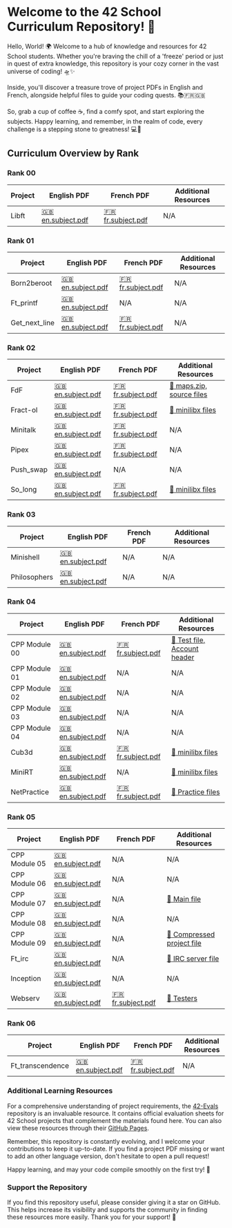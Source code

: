 # Welcome to the 42 School Curriculum Repository! 🚀

Hello, World! 🌍 Welcome to a hub of knowledge and resources for 42 School students. Whether you're braving the chill of a 'freeze' period or just in quest of extra knowledge, this repository is your cozy corner in the vast universe of coding! 🛸✨

Inside, you'll discover a treasure trove of project PDFs in English and French, alongside helpful files to guide your coding quests. 📚🇫🇷🇬🇧

So, grab a cup of coffee ☕, find a comfy spot, and start exploring the subjects. Happy learning, and remember, in the realm of code, every challenge is a stepping stone to greatness! 💻🚀

## Curriculum Overview by Rank

### Rank 00
| Project | English PDF | French PDF | Additional Resources |
|---------|-------------|------------|----------------------|
| Libft | [🇬🇧 en.subject.pdf](./Cursus/Libft/en.subject.pdf) | [🇫🇷 fr.subject.pdf](./Cursus/Libft/fr.subject.pdf) | N/A |

### Rank 01
| Project | English PDF | French PDF | Additional Resources |
|---------|-------------|------------|----------------------|
| Born2beroot | [🇬🇧 en.subject.pdf](./Cursus/Born2beroot/en.subject.pdf) | [🇫🇷 fr.subject.pdf](./Cursus/Born2beroot/fr.subject.pdf) | N/A |
| Ft_printf | [🇬🇧 en.subject.pdf](./Cursus/Ft_printf/en.subject.pdf) | N/A | N/A |
| Get_next_line | [🇬🇧 en.subject.pdf](./Cursus/Get_next_line/en.subject.pdf) | [🇫🇷 fr.subject.pdf](./Cursus/Get_next_line/fr.subject.pdf) | N/A |

### Rank 02
| Project | English PDF | French PDF | Additional Resources |
|---------|-------------|------------|----------------------|
| FdF | [🇬🇧 en.subject.pdf](./Cursus/FdF/en.subject.pdf) | [🇫🇷 fr.subject.pdf](./Cursus/FdF/fr.subject.pdf) | [🔗 maps.zip, source files](./Cursus/FdF/) |
| Fract-ol | [🇬🇧 en.subject.pdf](./Cursus/Fract-ol/en.subject.pdf) | [🇫🇷 fr.subject.pdf](./Cursus/Fract-ol/fr.subject.pdf) | [🔗 minilibx files](./Cursus/Fract-ol/) |
| Minitalk | [🇬🇧 en.subject.pdf](./Cursus/Minitalk/en.subject.pdf) | [🇫🇷 fr.subject.pdf](./Cursus/Minitalk/fr.subject.pdf) | N/A |
| Pipex | [🇬🇧 en.subject.pdf](./Cursus/Pipex/en.subject.pdf) | [🇫🇷 fr.subject.pdf](./Cursus/Pipex/fr.subject.pdf) | N/A |
| Push_swap | [🇬🇧 en.subject.pdf](./Cursus/Push_swap/en.subject.pdf) | N/A | N/A |
| So_long | [🇬🇧 en.subject.pdf](./Cursus/So_long/en.subject.pdf) | [🇫🇷 fr.subject.pdf](./Cursus/So_long/fr.subject.pdf) | [🔗 minilibx files](./Cursus/So_long/) |

### Rank 03
| Project | English PDF | French PDF | Additional Resources |
|---------|-------------|------------|----------------------|
| Minishell | [🇬🇧 en.subject.pdf](./Cursus/Minishell/en.subject.pdf) | N/A | N/A |
| Philosophers | [🇬🇧 en.subject.pdf](./Cursus/Philosophers/en.subject.pdf) | N/A | N/A |

### Rank 04
| Project | English PDF | French PDF | Additional Resources |
|---------|-------------|------------|----------------------|
| CPP Module 00 | [🇬🇧 en.subject.pdf](./Cursus/CPP_Module/CPP00/en.subject.pdf) | [🇫🇷 fr.subject.pdf](./Cursus/CPP_Module/CPP00/fr.subject.pdf) | [🔗 Test file, Account header](./Cursus/CPP_Module/CPP00/) |
| CPP Module 01 | [🇬🇧 en.subject.pdf](./Cursus/CPP_Module/CPP01/en.subject.pdf) | N/A | N/A |
| CPP Module 02 | [🇬🇧 en.subject.pdf](./Cursus/CPP_Module/CPP02/en.subject.pdf) | N/A | N/A |
| CPP Module 03 | [🇬🇧 en.subject.pdf](./Cursus/CPP_Module/CPP03/en.subject.pdf) | N/A | N/A |
| CPP Module 04 | [🇬🇧 en.subject.pdf](./Cursus/CPP_Module/CPP04/en.subject.pdf) | N/A | N/A |
| Cub3d | [🇬🇧 en.subject.pdf](./Cursus/Cub3d/en.subject.pdf) | [🇫🇷 fr.subject.pdf](./Cursus/Cub3d/fr.subject.pdf) | [🔗 minilibx files](./Cursus/Cub3d/) |
| MiniRT | [🇬🇧 en.subject.pdf](./Cursus/MiniRT/en.subject.pdf) | N/A | [🔗 minilibx files](./Cursus/MiniRT/) |
| NetPractice | [🇬🇧 en.subject.pdf](./Cursus/NetPractice/en.subject.pdf) | [🇫🇷 fr.subject.pdf](./Cursus/NetPractice/fr.subject.pdf) | [🔗 Practice files](./Cursus/NetPractice/) |

### Rank 05
| Project | English PDF | French PDF | Additional Resources |
|---------|-------------|------------|----------------------|
| CPP Module 05 | [🇬🇧 en.subject.pdf](./Cursus/CPP_Module/CPP05/en.subject.pdf) | N/A | N/A |
| CPP Module 06 | [🇬🇧 en.subject.pdf](./Cursus/CPP_Module/CPP06/en.subject.pdf) | N/A | N/A |
| CPP Module 07 | [🇬🇧 en.subject.pdf](./Cursus/CPP_Module/CPP07/en.subject.pdf) | N/A | [🔗 Main file](./Cursus/CPP_Module/CPP07/) |
| CPP Module 08 | [🇬🇧 en.subject.pdf](./Cursus/CPP_Module/CPP08/en.subject.pdf) | N/A | N/A |
| CPP Module 09 | [🇬🇧 en.subject.pdf](./Cursus/CPP_Module/CPP09/en.subject.pdf) | N/A | [🔗 Compressed project file](./Cursus/CPP_Module/CPP09/) |
| Ft_irc | [🇬🇧 en.subject.pdf](./Cursus/Ft_irc/en.subject.pdf) | N/A | [🔗 IRC server file](./Cursus/Ft_irc/) |
| Inception | [🇬🇧 en.subject.pdf](./Cursus/Inception/en.subject.pdf) | N/A | N/A |
| Webserv | [🇬🇧 en.subject.pdf](./Cursus/Webserv/en.subject.pdf) | [🇫🇷 fr.subject.pdf](./Cursus/Webserv/fr.subject.pdf) | [🔗 Testers](./Cursus/Webserv/) |

### Rank 06
| Project | English PDF | French PDF | Additional Resources |
|---------|-------------|------------|----------------------|
| Ft_transcendence | [🇬🇧 en.subject.pdf](./Cursus/Ft_transcendence/en.subject.pdf) | [🇫🇷 fr.subject.pdf](./Cursus/Ft_transcendence/fr.subject.pdf) | N/A |

### Additional Learning Resources

For a comprehensive understanding of project requirements, the [42-Evals](https://github.com/42-Evals) repository is an invaluable resource. It contains official evaluation sheets for 42 School projects that complement the materials found here. You can also view these resources through their [GitHub Pages](https://rphlr.github.io/42-Evals).

Remember, this repository is constantly evolving, and I welcome your contributions to keep it up-to-date. If you find a project PDF missing or want to add an other language version, don't hesitate to open a pull request!

Happy learning, and may your code compile smoothly on the first try! 🎉

### Support the Repository

If you find this repository useful, please consider giving it a star on GitHub. This helps increase its visibility and supports the community in finding these resources more easily. Thank you for your support! 🙏
